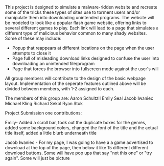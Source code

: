 
This project is designed to simulate a malware-ridden website and recreate some of the tricks these types of sites use to torment users and/or manipulate them into downloading unintended programs. The website will be modeled to look like a popular flash game website, offering links to several different games to play. Each link will lead to a page that simulates a different type of malicious behavior common to many shady websites. Some of these may include:

- Popup that reappears at different locations on the page when the user attempts to close it
- Page full of misleading download links designed to confuse the user into downloading an unintended file/program
- Page that forces the browser into fullscreen mode against the user's will

All group members will contribute to the design of the basic webpage layout. Implementation of the seperate features outlined above will be divided between members, with 1-2 assigned to each.

The members of this group are:
Aaron SchultzII 
Emily Seal 
Jacob Iwaniec 
Michael Kling
Richard Sekol
Ryan Stuk

Project Submission one contributions:

Emily- Added a scroll bar, took out the duplicate boxes for the genres, added some background colors, changed the font of the title and the actual title itself, added a little blurb underneath title

Jacob Iwaniec - For my page, I was going to have a a game advertised to download at the top of the page, then below it like 15 different different download buttons. Some will have pop ups that say "not this one" or "try again". Some will just be picture
